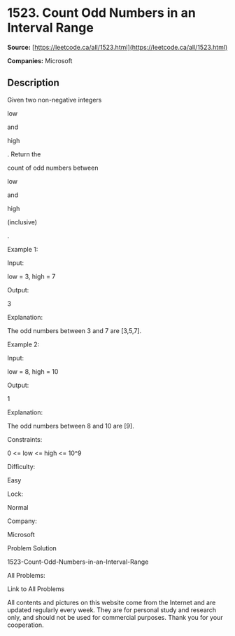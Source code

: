 # 1523. Count Odd Numbers in an Interval Range

**Source:** [https://leetcode.ca/all/1523.html](https://leetcode.ca/all/1523.html)

**Companies:** Microsoft

## Description

Given two non-negative integers

low

and

high

.
            Return the

count of odd numbers between

low

and

high

(inclusive)

.

Example 1:

Input:

low = 3, high = 7

Output:

3

Explanation:

The odd numbers between 3 and 7 are [3,5,7].

Example 2:

Input:

low = 8, high = 10

Output:

1

Explanation:

The odd numbers between 8 and 10 are [9].

Constraints:

0 <= low <= high <= 10^9

Difficulty:

Easy

Lock:

Normal

Company:

Microsoft

Problem Solution

1523-Count-Odd-Numbers-in-an-Interval-Range

All Problems:

Link to All Problems

All contents and pictures on this website come from the Internet and are updated regularly every week. They are for personal study and research only, and should not be used for commercial purposes. Thank you for your cooperation.

